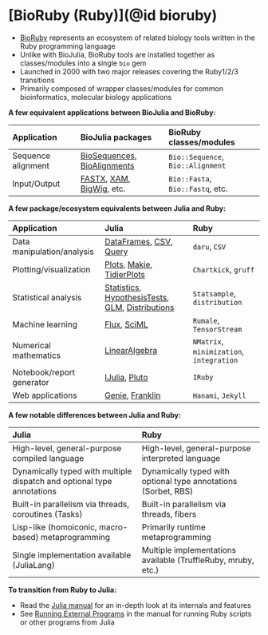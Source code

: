 # [BioRuby (Ruby)](@id bioruby)

* [BioRuby](http://bioruby.org/) represents an ecosystem of related biology
  tools written in the Ruby programming language
* Unlike with BioJulia, BioRuby tools are installed together as classes/modules
  into a single `bio` gem
* Launched in 2000 with two major releases covering the Ruby1/2/3 transitions
* Primarily composed of wrapper classes/modules for common bioinformatics,
  molecular biology applications 

**A few equivalent applications between BioJulia and BioRuby:**

| Application        | BioJulia packages                                                                                                                               | BioRuby classes/modules           |
|:-------------------|:------------------------------------------------------------------------------------------------------------------------------------------------|:----------------------------------|
| Sequence alignment | [BioSequences](https://biojulia.dev/BioSequences.jl/stable/), [BioAlignments](https://biojulia.dev/BioAlignments.jl/stable/)                    | `Bio::Sequence`, `Bio::Alignment` |
| Input/Output       | [FASTX](https://biojulia.dev/FASTX.jl/stable/), [XAM](https://biojulia.dev/XAM.jl/stable/), [BigWig](https://biojulia.dev/BigWig.jl/dev/), etc. | `Bio::Fasta`, `Bio::Fastq`, etc.  |

**A few package/ecosystem equivalents between Julia and Ruby:**

| Application                | Julia                                                                                                                                                                                                                                                 | Ruby                                     |
|:---------------------------|:------------------------------------------------------------------------------------------------------------------------------------------------------------------------------------------------------------------------------------------------------|:-----------------------------------------|
| Data manipulation/analysis | [DataFrames](https://dataframes.juliadata.org/stable/), [CSV](https://csv.juliadata.org/stable/), [Query](https://www.queryverse.org/Query.jl/stable/)                                                                                                | `daru`, `CSV`                            |
| Plotting/visualization     | [Plots](https://docs.juliaplots.org/stable/), [Makie](https://docs.makie.org/stable/), [TidierPlots](https://github.com/TidierOrg/TidierPlots.jl)                                                                                                     | `Chartkick`, `gruff`                     |
| Statistical analysis       | [Statistics](https://docs.julialang.org/en/v1/stdlib/Statistics/), [HypothesisTests](https://github.com/JuliaStats/HypothesisTests.jl), [GLM](https://github.com/JuliaStats/GLM.jl), [Distributions](https://juliastats.org/Distributions.jl/latest/) | `Statsample`, `distribution`             |
| Machine learning           | [Flux](https://fluxml.ai/Flux.jl/stable/), [SciML](https://sciml.ai/)                                                                                                                                                                                 | `Rumale`, `TensorStream`                 |
| Numerical mathematics      | [LinearAlgebra](https://docs.julialang.org/en/v1/stdlib/LinearAlgebra/)                                                                                                                                                                               | `NMatrix`, `minimization`, `integration` |
| Notebook/report generator  | [IJulia](https://julialang.github.io/IJulia.jl/stable/), [Pluto](https://plutojl.org/)                                                                                                                                                                | `IRuby`                                  |
| Web applications           | [Genie](https://genieframework.com/), [Franklin](https://franklinjl.org/)                                                                                                                                                                             | `Hanami`, `Jekyll`                       |

**A few notable differences between Julia and Ruby:**

| Julia                                                                  | Ruby                                                           |
|:-----------------------------------------------------------------------|:---------------------------------------------------------------|
| High-level, general-purpose compiled language                          | High-level, general-purpose interpreted language               |
| Dynamically typed with multiple dispatch and optional type annotations | Dynamically typed with optional type annotations (Sorbet, RBS) |
| Built-in parallelism via threads, coroutines (Tasks)                   | Built-in parallelism via threads, fibers                       |
| Lisp-like (homoiconic, macro-based) metaprogramming                    | Primarily runtime metaprogramming                              |
| Single implementation available (JuliaLang)                            | Multiple implementations available (TruffleRuby, mruby, etc.)  |

**To transition from Ruby to Julia:**
* Read the [Julia manual](https://docs.julialang.org/) for an in-depth look at
  its internals and features
* See [Running External
  Programs](https://docs.julialang.org/en/v1/manual/running-external-programs/)
  in the manual for running Ruby scripts or other programs from Julia

